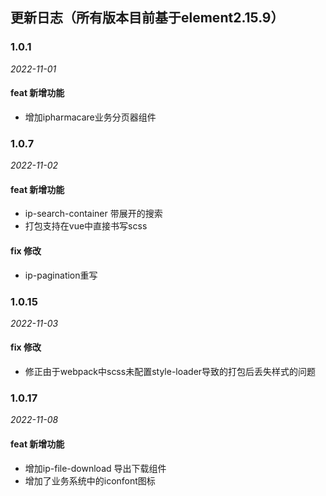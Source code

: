 ## 更新日志（所有版本目前基于element2.15.9）

### 1.0.1

*2022-11-01*

#### feat 新增功能
- 增加ipharmacare业务分页器组件

### 1.0.7

*2022-11-02*

#### feat 新增功能
- ip-search-container 带展开的搜索
- 打包支持在vue中直接书写scss

#### fix 修改
- ip-pagination重写

### 1.0.15

*2022-11-03*

#### fix 修改
- 修正由于webpack中scss未配置style-loader导致的打包后丢失样式的问题

### 1.0.17

*2022-11-08*

#### feat 新增功能
- 增加ip-file-download 导出下载组件
- 增加了业务系统中的iconfont图标